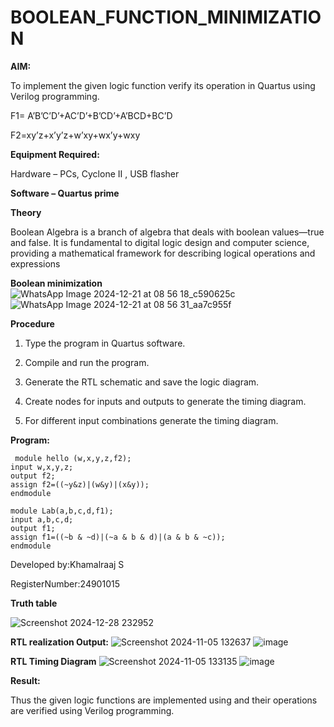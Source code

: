 # BOOLEAN_FUNCTION_MINIMIZATION

**AIM:**

To implement the given logic function verify its operation in Quartus using Verilog programming.

F1= A’B’C’D’+AC’D’+B’CD’+A’BCD+BC’D 

F2=xy’z+x’y’z+w’xy+wx’y+wxy

**Equipment Required:**

Hardware – PCs, Cyclone II , USB flasher

**Software – Quartus prime**

**Theory**

Boolean Algebra is a branch of algebra that deals with boolean values—true and false. It is fundamental to digital logic design and computer science, providing a mathematical framework for describing logical operations and expressions

**Boolean minimization**
![WhatsApp Image 2024-12-21 at 08 56 18_c590625c](https://github.com/user-attachments/assets/2d90b5cc-7a8d-4ba8-8a27-f296a7424ee5)
![WhatsApp Image 2024-12-21 at 08 56 31_aa7c955f](https://github.com/user-attachments/assets/01c430fc-d406-449e-b8eb-aa123d0da42e)




**Procedure**

1.	Type the program in Quartus software.

2.	Compile and run the program.

3.	Generate the RTL schematic and save the logic diagram.

4.	Create nodes for inputs and outputs to generate the timing diagram.

5.	For different input combinations generate the timing diagram.


**Program:**

```
 module hello (w,x,y,z,f2);
input w,x,y,z;
output f2;
assign f2=((~y&z)|(w&y)|(x&y));
endmodule
```

```
module Lab(a,b,c,d,f1);
input a,b,c,d;
output f1;
assign f1=((~b & ~d)|(~a & b & d)|(a & b & ~c));
endmodule
```

Developed by:Khamalraaj S 


RegisterNumber:24901015

**Truth table**

![Screenshot 2024-12-28 232952](https://github.com/user-attachments/assets/1319edf4-4305-4446-bf07-d2030f76e0f0)


**RTL realization Output:**
![Screenshot 2024-11-05 132637](https://github.com/user-attachments/assets/0371c461-b1a3-4a5d-8c7f-efbce294d925)
![image](https://github.com/user-attachments/assets/39796d3e-7863-42d6-8457-cd4352f3c3a5)


**RTL Timing Diagram**
![Screenshot 2024-11-05 133135](https://github.com/user-attachments/assets/b5b1bae2-ebf6-4fbc-a51b-4cc903a1b5f4)
![image](https://github.com/user-attachments/assets/55004bb6-5faf-4c95-a7ad-27f47f721e20)



**Result:**

Thus the given logic functions are implemented using and their operations are verified using Verilog programming.


